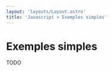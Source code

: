 ```yaml
---
layout: 'layouts/Layout.astro'
title: 'Javascript > Exemples simples'
---
```


# Exemples simples

TODO
